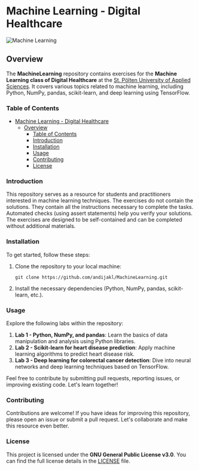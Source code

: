 # Machine Learning - Digital Healthcare

![Machine Learning](https://github.com/andijakl/MachineLearning/raw/main/images/machine_learning_banner.jpg)

## Overview

The **MachineLearning** repository contains exercises for the **Machine Learning class of Digital Healthcare** at the [St. Pölten University of Applied Sciences](https://www.fhstp.ac.at/en/academic-studies-continuing-education/media-digital-technologies/digital-healthcare). It covers various topics related to machine learning, including Python, NumPy, pandas, scikit-learn, and deep learning using TensorFlow.

### Table of Contents

- [Machine Learning - Digital Healthcare](#machine-learning---digital-healthcare)
  - [Overview](#overview)
    - [Table of Contents](#table-of-contents)
    - [Introduction](#introduction)
    - [Installation](#installation)
    - [Usage](#usage)
    - [Contributing](#contributing)
    - [License](#license)

### Introduction

This repository serves as a resource for students and practitioners interested in machine learning techniques. The exercises do not contain the solutions. They contain all the instructions necessary to complete the tasks. Automated checks (using assert statements) help you verify your solutions. The exercises are designed to be self-contained and can be completed without additional materials.

### Installation

To get started, follow these steps:

1. Clone the repository to your local machine:

   ```
   git clone https://github.com/andijakl/MachineLearning.git
   ```

2. Install the necessary dependencies (Python, NumPy, pandas, scikit-learn, etc.).

### Usage

Explore the following labs within the repository:

1. **Lab 1 - Python, NumPy, and pandas**: Learn the basics of data manipulation and analysis using Python libraries.
2. **Lab 2 - Scikit-learn for heart disease prediction**: Apply machine learning algorithms to predict heart disease risk.
3. **Lab 3 - Deep learning for colorectal cancer detection**: Dive into neural networks and deep learning techniques based on TensorFlow.

Feel free to contribute by submitting pull requests, reporting issues, or improving existing code. Let's learn together!

### Contributing

Contributions are welcome! If you have ideas for improving this repository, please open an issue or submit a pull request. Let's collaborate and make this resource even better.

### License

This project is licensed under the **GNU General Public License v3.0**. You can find the full license details in the [LICENSE](https://github.com/andijakl/MachineLearning/blob/main/LICENSE) file.
